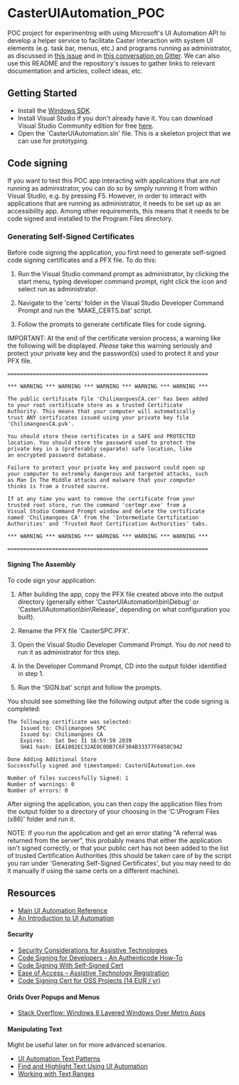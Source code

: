 
CasterUIAutomation_POC
===============================

POC project for experimentnig with using Microsoft's UI Automation API to develop a helper service to facilitate Caster interaction with system UI elements (e.g. task bar, menus, etc.) and programs running as administrator, as discussed in [this issue](https://github.com/synkarius/caster/issues/114) and in [this conversation on Gitter](https://gitter.im/synkarius/caster?at=57df75b9aabc89857fb32558). We can also use this README and the repository's issues to gather links to relevant documentation and articles, collect ideas, etc.

Getting Started
-------------------------------

* Install the [Windows SDK](http://go.microsoft.com/fwlink/p/?LinkID=271979).
* Install Visual Studio if you don't already have it. You can download Visual Studio Community edition for free [here](https://www.visualstudio.com/en-us/downloads/download-visual-studio-vs.aspx).
* Open the `CasterUIAutomation.sln' file. This is a skeleton project that we can use for prototyping.


Code signing
--------------

If you want to test this POC app interacting with applications that are *not* running as administrator, you can do so by simply running it from within Visual Studio, e.g. by pressing F5. However, in order to interact with applications that are running as administrator, it needs to be set up as an accessibility app. Among other requirements, this means that it needs to be code signed and installed to the Program Files directory.

### Generating Self-Signed Certificates

Before code signing the application, you first need to generate self-signed code signing certificates and a PFX file. To do this:

1) Run the Visual Studio command prompt as administrator, by clicking the start menu, typing developer command prompt, right click the icon and select run as administrator.

2) Navigate to the 'certs' folder in the Visual Studio Developer Command Prompt and run the 'MAKE_CERTS.bat' script.

3) Follow the prompts to generate certificate files for code signing.

IMPORTANT: At the end of the certificate version process, a warning like the following will be displayed. *Please* take this warning seriously and protect your private key and the password(s) used to protect it and your PFX file.

```
===============================================================

*** WARNING *** WARNING *** WARNING *** WARNING *** WARNING ***

The public certificate file 'ChilimangoesCA.cer' has been added
to your root certificate store as a trusted Certificate 
Authority. This means that your computer will automatically
trust ANY certificates issued using your private key file
'ChilimangoesCA.pvk'.

You should store these certificates in a SAFE and PROTECTED 
location. You should store the password used to protect the 
private key in a (preferably separate) safe location, like 
an encrypted password database.

Failure to protect your private key and password could open up
your computer to extremely dangerous and targeted attacks, such
as Man In The Middle attacks and malware that your computer 
thinks is from a trusted source.

If at any time you want to remove the certificate from your 
trusted root store, run the command 'certmgr.exe' from a
Visual Studio Command Prompt window and delete the certificate
named 'Chilimangoes CA' from the 'Intermediate Certification 
Authorities' and 'Trusted Root Certification Authorities' tabs.

*** WARNING *** WARNING *** WARNING *** WARNING *** WARNING ***

===============================================================
```

#### Signing The Assembly

To code sign your application:

1) After building the app, copy the PFX file created above into the output directory (generally either 'CasterUIAutomation\bin\Debug' or 'CasterUIAutomation\bin\Release', depending on what configuration you built).

2) Rename the PFX file 'CasterSPC.PFX'.

3) Open the Visual Studio Developer Command Prompt. You do *not* need to run it as administrator for this step.

4) In the Developer Command Prompt, CD into the output folder identified in step 1.

5) Run the 'SIGN.bat' script and follow the prompts.

You should see something like the following output after the code signing is completed:

```
The following certificate was selected:
    Issued to: Chilimangoes SPC
    Issued by: Chilimangoes CA
    Expires:   Sat Dec 31 16:59:59 2039
    SHA1 hash: EEA1802EC32AE0C0DB7C6F304B33377F6850C942

Done Adding Additional Store
Successfully signed and timestamped: CasterUIAutomation.exe

Number of files successfully Signed: 1
Number of warnings: 0
Number of errors: 0
```

After signing the application, you can then copy the application files from the output folder to a directory of your choosing in the 'C:\Program Files (x86)' folder and run it.

NOTE: If you run the application and get an error stating "A referral was returned from the server", this probably means that either the application isn't signed correctly, or that your public cert has not been added to the list of trusted Certification Authorities (this should be taken care of by the script you ran under 'Generating Self-Signed Certificates', but you may need to do it manually if using the same certs on a different machine).


Resources
-------------------------------

* [Main UI Automation Reference](https://msdn.microsoft.com/en-us/library/windows/desktop/ee684009(v=vs.85).aspx)
* [An Introduction to UI Automation](http://blog.functionalfun.net/2009/06/introduction-to-ui-automation-with.html)

#### Security

* [Security Considerations for Assistive Technologies](https://msdn.microsoft.com/en-us/library/windows/desktop/ee671610.aspx)
* [Code Signing for Developers - An Authenticode How-To](http://www.tech-pro.net/code-signing-for-developers.html)
* [Code Signing With Self-Signed Cert](http://stackoverflow.com/questions/84847/how-do-i-create-a-self-signed-certificate-for-code-signing-on-windows)
* [Ease of Access – Assistive Technology Registration](https://msdn.microsoft.com/en-us/library/windows/desktop/bb879984.aspx)
* [Code Signing Cert for OSS Projects (14 EUR / yr)](https://www.certum.eu/certum/cert,offer_en_open_source_cs.xml)

#### Grids Over Popups and Menus

* [Stack Overflow: Windows 8 Layered Windows Over Metro Apps](https://stackoverflow.com/questions/11232450/windows-8-layered-windows-over-metro-apps/13497452#13497452)


#### Manipulating Text

Might be useful later on for more advanced scenarios.

* [UI Automation Text Patterns](https://msdn.microsoft.com/en-us/library/ms752355(v=vs.110).aspx)
* [Find and Highlight Text Using UI Automation](https://msdn.microsoft.com/en-us/library/ms752287(v=vs.110).aspx)
* [Working with Text Ranges](https://msdn.microsoft.com/en-us/library/windows/desktop/hh298427(v=vs.85).aspx)


